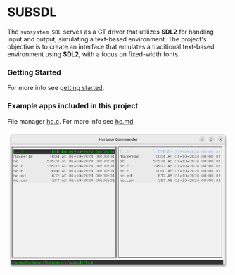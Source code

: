 # SUBSDL

The `subsystem SDL` serves as a GT driver that utilizes **SDL2** for handling input and output, simulating a text-based environment. The project's objective is to create an interface that emulates a traditional text-based environment using **SDL2**, with a focus on fixed-width fonts.

### Getting Started

For more info see [getting started](docs/README.md).

### Example apps included in this project

File manager [hc.c](hc/hc.c). For more info see [hc.md](hc/hc.md)

![Main](docs/assets/img/hc.png)
